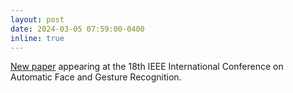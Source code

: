 ```yaml
---
layout: post
date: 2024-03-05 07:59:00-0400
inline: true
---
```


[New paper](https://arxiv.org/abs/2403.06661v1) appearing at the 18th IEEE International Conference on Automatic Face and Gesture Recognition. 
